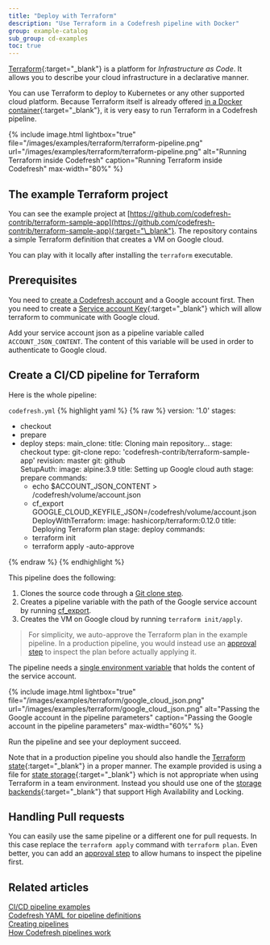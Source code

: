 ```yaml
---
title: "Deploy with Terraform"
description: "Use Terraform in a Codefresh pipeline with Docker"
group: example-catalog
sub_group: cd-examples
toc: true
---
```


[Terraform](https://www.terraform.io/){:target="\_blank"} is a platform for *Infrastructure as Code*. It allows you to describe your cloud infrastructure in a declarative manner.

You can use Terraform to deploy to Kubernetes or any other supported cloud platform. Because Terraform itself is already offered [in a Docker container](https://hub.docker.com/r/hashicorp/terraform/){:target="\_blank"}, it is very easy to run Terraform in a Codefresh pipeline.

 
{% include image.html 
lightbox="true" 
file="/images/examples/terraform/terraform-pipeline.png" 
url="/images/examples/terraform/terraform-pipeline.png" 
alt="Running Terraform inside Codefresh"
caption="Running Terraform inside Codefresh"
max-width="80%" 
%}

## The example Terraform project

You can see the example project at [https://github.com/codefresh-contrib/terraform-sample-app](https://github.com/codefresh-contrib/terraform-sample-app){:target="\_blank"}. The repository contains a simple Terraform definition that creates a VM on Google cloud.

You can play with it locally after installing the `terraform` executable. 

## Prerequisites

You need to [create a Codefresh account]({{site.baseurl}}/docs/administration/create-a-codefresh-account/) and a Google account first. Then you need to create a [Service account Key](https://cloud.google.com/iam/docs/creating-managing-service-account-keys){:target="\_blank"} which will allow terraform to communicate with Google cloud.


Add your service account json as a pipeline variable called `ACCOUNT_JSON_CONTENT`. The content of this variable will be used
in order to authenticate to Google cloud.

## Create a CI/CD pipeline for Terraform

Here is the whole pipeline:

 `codefresh.yml`
{% highlight yaml %}
{% raw %}
version: '1.0'
stages:
  - checkout
  - prepare   
  - deploy
steps:
  main_clone:
    title: Cloning main repository...
    stage: checkout
    type: git-clone
    repo: 'codefresh-contrib/terraform-sample-app'
    revision: master
    git: github      
  SetupAuth:
    image: alpine:3.9
    title: Setting up Google cloud auth
    stage: prepare
    commands:
      - echo $ACCOUNT_JSON_CONTENT > /codefresh/volume/account.json
      - cf_export GOOGLE_CLOUD_KEYFILE_JSON=/codefresh/volume/account.json
  DeployWithTerraform:
    image: hashicorp/terraform:0.12.0
    title: Deploying Terraform plan
    stage: deploy
    commands:
      - terraform init
      - terraform apply -auto-approve 

{% endraw %}
{% endhighlight %}

This pipeline does the following:

1. Clones the source code through a [Git clone step]({{site.baseurl}}/docs/pipelines/steps/git-clone/).
1. Creates a pipeline variable with the path of the Google service account by running [cf_export]({{site.baseurl}}/docs/pipelines/variables/#exporting-environment-variables-from-a-freestyle-step). 
1. Creates the VM on Google cloud by running `terraform init/apply`.

>For simplicity, we auto-approve the Terraform plan in the example pipeline. In a production pipeline, you would instead use an [approval step]({{site.baseurl}}/docs/pipelines/steps/approval/) to inspect the plan before actually applying it.

The pipeline needs a [single environment variable]({{site.baseurl}}/docs/pipelines/pipelines/#pipeline-settings) that holds the content of the service account.


{% include image.html 
lightbox="true" 
file="/images/examples/terraform/google_cloud_json.png" 
url="/images/examples/terraform/google_cloud_json.png" 
alt="Passing the Google account in the pipeline parameters"
caption="Passing the Google account in the pipeline parameters"
max-width="60%" 
%}


Run the pipeline and see your deployment succeed.


Note that in a production pipeline you should also handle the [Terraform state](https://www.terraform.io/docs/state/){:target="\_blank"} in a proper manner. The example provided is using a file for [state storage](https://www.terraform.io/docs/backends/index.html){:target="\_blank"} which is not appropriate when using Terraform in a team environment. Instead you should use one of the [storage backends](https://www.terraform.io/docs/backends/types/index.html){:target="\_blank"} that support High Availability and Locking.




## Handling Pull requests

You can easily use the same pipeline or a different one for pull requests. In this case replace the `terraform apply` command with `terraform plan`. Even better, you can add an [approval step]({{site.baseurl}}/docs/pipelines/steps/approval/) to allow humans to inspect the pipeline first.


## Related articles
[CI/CD pipeline examples]({{site.baseurl}}/docs/example-catalog/examples/#cd-examples)  
[Codefresh YAML for pipeline definitions]({{site.baseurl}}/docs/pipelines/what-is-the-codefresh-yaml/)  
[Creating pipelines]({{site.baseurl}}/docs/pipelines/pipelines/)  
[How Codefresh pipelines work]({{site.baseurl}}/docs/pipelines/introduction-to-codefresh-pipelines/)
